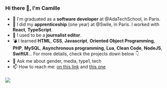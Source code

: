 ### Hi there 👋, I'm Camille

- :telescope: I'm graduated as a **software developer** at @AdaTechSchool, in Paris.
- 🥸 I did my **apprenticeship** (one year) at @Swile, in Paris. I worked with **React**, **TypeScript**.
- :pencil: I used to be a **journalist editor**.
- :bomb: I learned **HTML**, **CSS**, **Javascript**, **Oriented Object Programming**, **PHP**, **MySQL**, **Asynchronous programming**, **Lua**, **Clean Code**, **NodeJS**, **SwiftUI**... For more details, check the projects down below :point_down: 
- 💬 Ask me about gender, media, type1, tech 
- 📫 How to reach me: [on this link](https://www.linkedin.com/in/camille-m-lafrance/) and [this one](https://twitter.com/CamLafr)  

#### ![](https://media.giphy.com/media/dNgK7Ws7y176U/giphy.gif)
